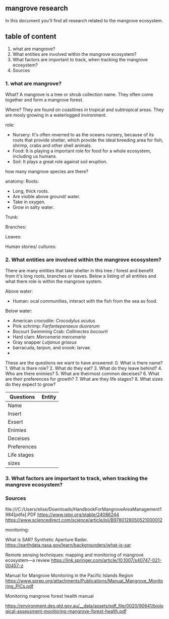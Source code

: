 ## mangrove research
In this document you'll find all research related to the mangrove ecosystem.

## table of content
1. what are mangrove?
2. What entities are involved within the mangrove ecosystem?    
3. What factors are important to track, when tracking the mangrove ecosystem?
4. Sources

### 1. what are mangrove?
What?
A mangrove is a tree or shrub collection name. They often come together and form a mangrove forest.

Where?
They are found on coastlines in tropical and subtropical areas.
They are mosly growing in a waterlogged invironment.

role:
- Nursery: It's often reverred to as the oceans nursery, because of its roots that provide shelter, which provide the ideal breeding area for fish, shrimp, crabs and other shell animals.
- Food: It is playing a important role for food for a whole ecosystem, including us humans.
- Soil: It plays a great role against soil eruption.

how many mangrove species are there?

anatomy:
Roots:
- Long, thick roots.
- Are visible above ground/ water.
- Take in oxygen.
- Grow in salty water.

Trunk:

Branches:

Leaves:

Human stories/ cultures:



### 2. What entities are involved within the mangrove ecosystem?
There are many entities that take shelter in this tree / forest and benefit from it's long roots, branches or leaves. Below a listing of all entities and what there role is within the mangrove system.

Above water:
- Human: ocal communities, interact with the fish from the sea as food. 

Below water:
- American crocodile: _Crocodylus acutus_
- Pink schrimp: _Farfantepenaeus  duorarum_
- Bocourt Swimming Crab: _Callinectes bocourti_
- Hard clam: _Mercenaria mercenaria_
- Gray snapper _Lutjanus griseus_
-  barracuda, tarpon, and snook: larvae.
- 

These are the questions we want to have answered:
	0. What is there name?
	1. What is there role?
    2. What do they eat?
    3. What do they leave behind?
    4. Who are there enimies?
    5. What are theirmost common deceises?
    6. What are their preferences for growth?
    7. What are they life stages?
    8. What sizes do they expect to grow?
    
    

| Questions  | Entity                        |
|------------|-------------------------------|
|Name	     |          |
|Insert      |          |
|Exsert      |          |
|Enimies     |          |
|Deceises    |          |
|Preferences |          |
|Life stages |          |
|sizes       |          |



    
### 3. What factors are important to track, when tracking the mangrove ecosystem?




### Sources
file:///C:/Users/elise/Downloads/HandbookForMangroveAreaManagement1984[pdfa].PDF
https://www.jstor.org/stable/24086244
https://www.sciencedirect.com/science/article/pii/B9780128050521000012


monitoring:

What is SAR?
Synthetic Aperture Rader.
https://earthdata.nasa.gov/learn/backgrounders/what-is-sar

Remote sensing techniques: mapping and monitoring of mangrove ecosystem—a review
https://link.springer.com/article/10.1007/s40747-021-00457-z

Manual for Mangrove Monitoring in the Pacific Islands Region
https://www.sprep.org/attachments/Publications/Manual_Mangrove_Monitoring_PICs.pdf

Monitoring mangrove forest health manual

https://environment.des.qld.gov.au/__data/assets/pdf_file/0020/90641/biological-assessment-monitoring-mangrove-forest-health.pdf